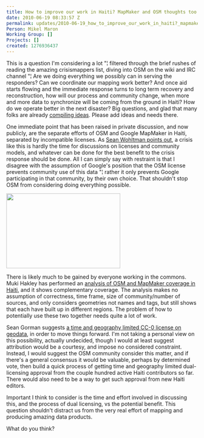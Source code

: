 ```yaml
---
title: How to improve our work in Haiti? MapMaker and OSM thoughts too by Mikel
date: 2010-06-19 08:33:57 Z
permalink: updates/2010-06-19_how_to_improve_our_work_in_haiti?_mapmaker_and_osm_thoughts_too_by_mikel
Person: Mikel Maron
Working Group: []
Projects: []
created: 1276936437
---
```


<p>This is a question I'm considering a lot "¦ filtered through the brief rushes of reading the amazing crisismappers list, diving into OSM on the wiki and IRC channel "¦ Are we doing everything we possibly can in serving the responders? Can we coordinate our mapping work better? And once aid starts flowing and the immediate response turns to long term recovery and reconstruction, how will our process and community change, when more and more data to synchronize will be coming from the ground in Haiti? How do we operate better in the next disaster? Big questions, and glad that many folks are already <a href="http://wiki.openstreetmap.org/wiki/WikiProject_Haiti/Tasks_and_Ideas">compiling ideas</a>. Please add ideas and needs there.</p><p>One immediate point that has been raised in private discussion, and now publicly, are the separate efforts of OSM and Google MapMaker in Haiti, separated by incompatible licenses. As <a href="http://geosquan.blogspot.com/2010/01/haitian-earthquake-emphasizes-danger-of.html">Sean Wohltman points out</a>, a crisis like this is hardly the time for discussions on licenses and community models, and whatever can be done for the best benefit to the crisis response should be done. All I can simply say with restraint is that I disagree with the assumption of Google's position that the OSM license prevents community use of this data "¦ rather it only prevents Google participating in that community, by their own choice. That shouldn't stop OSM from considering doing everything possible.</p><p><a href="http://povesham.files.wordpress.com/2010/01/osm-mapmaker-haiti-180110.jpg"> <img title="OSM and Map Maker coverage - Haiti - 18 January 2010" src="http://povesham.files.wordpress.com/2010/01/osm-mapmaker-haiti-180110.jpg?w=300&amp;h=197" alt="" style="width:300px;height:197px"> </a></p><p>There is likely much to be gained by everyone working in the commons. Muki Hakley has performed an <a href="http://povesham.wordpress.com/2010/01/18/haiti-how-can-vgi-help-comparison-of-openstreetmap-and-google-map-maker/">analysis of OSM and MapMaker coverage in Haiti</a>, and it shows complementary coverage. The analysis makes no assumption of correctness, time frame, size of community/number of sources, and only considers geometries not names and tags, but still shows that each have built up in different regions. The problem of how to potentially use these two together needs quite a lot of work.</p><p>Sean Gorman suggests <a href="http://blog.fortiusone.com/2010/01/15/the-case-for-using-creative-commons-zero-for-disasters/">a time and geography limited CC-0 license on geodata</a>, in order to move things forward. I'm not taking a personal view on this possibility, actually undecided, though I would at least suggest attribution would be a courtesy, and impose no considered constraint. Instead, I would suggest the OSM community consider this matter, and if there's a general consensus it would be valuable, perhaps by determined vote, then build a quick process of getting time and geography limited dual-licensing approval from the couple hundred active Haiti contributors so far. There would also need to be a way to get such approval from new Haiti editors.</p><p>Important I think to consider is the time and effort involved in discussing this, and the process of dual licensing, vs the potential benefit. This question shouldn't distract us from the very real effort of mapping and producing amazing data products.</p><p>What do you think?</p>
